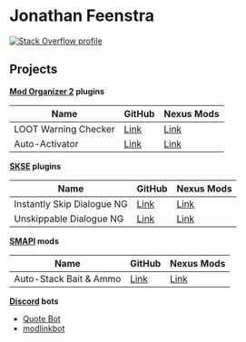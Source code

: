 # Jonathan Feenstra

[![Stack Overflow profile](https://stackoverflow.com/users/flair/9504155.png)](https://stackoverflow.com/users/9504155/jonathan-feenstra)

## Projects

**[Mod Organizer 2](https://www.nexusmods.com/skyrimspecialedition/mods/6194) plugins**

|Name                |GitHub                                                                       |Nexus Mods                                     |
|--------------------|-----------------------------------------------------------------------------|-----------------------------------------------|
|LOOT Warning Checker|[Link](https://github.com/JonathanFeenstra/modorganizer-loot-warning-checker)|[Link](https://www.nexusmods.com/site/mods/323)|
|Auto-Activator      |[Link](https://github.com/JonathanFeenstra/modorganizer-auto-activator)      |[Link](https://www.nexusmods.com/site/mods/648)|

**[SKSE](https://www.nexusmods.com/skyrimspecialedition/mods/30379) plugins**

|Name                      |GitHub                                                             |Nexus Mods                                                       |
|--------------------------|-------------------------------------------------------------------|-----------------------------------------------------------------|
|Instantly Skip Dialogue NG|[Link](https://github.com/JonathanFeenstra/InstantlySkipDialogueNG)|[Link](https://www.nexusmods.com/skyrimspecialedition/mods/89163)|
|Unskippable Dialogue NG   |[Link](https://github.com/JonathanFeenstra/UnskippableDialogueNG)  |[Link](https://www.nexusmods.com/skyrimspecialedition/mods/97793)|

**[SMAPI](https://smapi.io/) mods**

|Name                  |GitHub                                                    |Nexus Mods                                                |
|----------------------|----------------------------------------------------------|----------------------------------------------------------|
|Auto-Stack Bait & Ammo|[Link](https://github.com/JonathanFeenstra/Auto-StackBait)|[Link](https://www.nexusmods.com/stardewvalley/mods/23423)|

**[Discord](https://discord.com) bots**
* [Quote Bot](https://github.com/Quote-Bot/QuoteBot)
* [modlinkbot](https://github.com/JonathanFeenstra/discord-modlinkbot)
